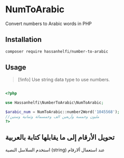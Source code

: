 # NumToArabic
Convert numbers to Arabic words in PHP

## Installation

```bash
composer require hassanhelfi/number-to-arabic
```

## Usage

> [!info]
> Use string data type to use numbers.

```php

<?php

use Hassanhelfi\NumberToArabic\NumToArabic;

$arabic_num = NumToArabic::number2Word('1045568'); 
//ملیون وخمسة وأربعین الف وخمسمائة وثمانية وستین
?>
```

## تحويل الأرقام إلى ما يقابلها كتابة بالعربية

استخدم السلاسل النصية (string) عند استعمال ألارقام